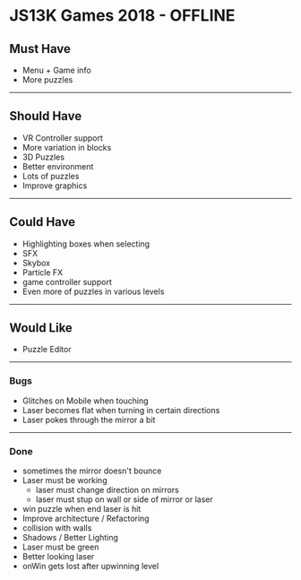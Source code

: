 # JS13K Games 2018 - OFFLINE

## Must Have
- Menu + Game info
- More puzzles
___
## Should Have
- VR Controller support
- More variation in blocks
- 3D Puzzles
- Better environment
- Lots of puzzles
- Improve graphics

___
## Could Have
- Highlighting boxes when selecting
- SFX
- Skybox
- Particle FX
- game controller support
- Even more of puzzles in various levels
___
## Would Like
- Puzzle Editor
___
### Bugs
- Glitches on Mobile when touching
- Laser becomes flat when turning in certain directions
- Laser pokes through the mirror a bit

___
### Done
- sometimes the mirror doesn't bounce
- Laser must be working
  - laser must change direction on mirrors
  - laser must stup on wall or side of mirror or laser
- win puzzle when end laser is hit
- Improve architecture / Refactoring
- collision with walls
- Shadows / Better Lighting
- Laser must be green
- Better looking laser
- onWin gets lost after upwinning level